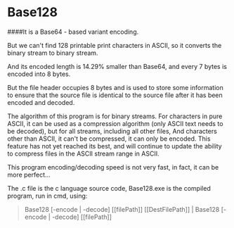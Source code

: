 Base128
=

####It is a Base64 - based variant encoding.

But we can't find 128 printable print characters in ASCII, so it converts the binary stream to binary stream.

And its encoded length is 14.29% smaller than Base64, and every 7 bytes is encoded into 8 bytes.

But the file header occupies 8 bytes and is used to store some information to ensure that the source file is identical to the source file after it has been encoded and decoded.

The algorithm of this program is for binary streams. For characters in pure ASCII, it can be used as a compression algorithm (only ASCII text needs to be decoded), but for all streams, including all other files, And characters other than ASCII, it can't be compressed, it can only be encoded.
This feature has not yet reached its best, and will continue to update the ability to compress files in the ASCII stream range in ASCII.

This program encoding/decoding speed is not very fast, in fact, it can be more perfect...

The .c file is the c language source code, Base128.exe is the compiled program, run in cmd, using:

>Base128 \[-encode | -decode\] \[\[filePath\]\] \[\[DestFilePath\]\] |
Base128 \[-encode | -decode\] \[\[filePath\]\]
